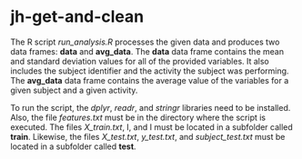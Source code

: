 # jh-get-and-clean

The R script _run_analysis.R_ processes the given data and produces two data frames: **data** and **avg_data**. The **data** data frame contains the mean and standard deviation values for all of the provided variables. It also includes the subject identifier and the activity the subject was performing. The **avg_data** data frame contains the average value of the variables for a given subject and a given activity. 

To run the script, the _dplyr_, _readr_, and _stringr_ libraries need to be installed. Also, the file _features.txt_ must be in the directory where the script is executed. The files _X_train.txt_, I, and I must be located in a subfolder called **train**. Likewise, the files _X_test.txt_, _y_test.txt_, and _subject_test.txt_ must be located in a subfolder called **test**. 

